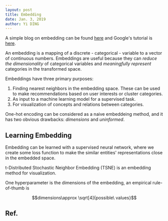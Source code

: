 ```yaml
---
layout: post
title: Embedding
date: Jan. 3, 2019
author: Yi DING
---
```




A simple blog on embedding can be found [here](https://towardsdatascience.com/neural-network-embeddings-explained-4d028e6f0526) and Google's tutorial is [here](https://developers.google.com/machine-learning/crash-course/embeddings/video-lecture).

An embedding is a mapping of a discrete - categorical - variable to a vector of continuous numbers. Embeddings are useful because they can *reduce the dimensionality* of categorical variables and *meaningfully represent* categories in the transformed space.

Embeddings have three primary purposes:

1. Finding nearest neighbors in the embedding space. These can be used to make recommendations based on user interests or cluster categories.
2. As input to a machine learning model for a supervised task.
3. For visualization of concepts and relations between categories.

One-hot encoding can be considered as a naive embeddeing method, and it has two obvious drawbacks: *dimensions* and *uninformed*.

## Learning Embedding

Embedding can be learned with a supervised neural network, where we create some loss function to make the similar entities' representations close in the embedded space.

t-Distributed Stochastic Neighbor Embedding (TSNE) is an embedding method for visualization.

One hyperparameter is the dimensions of the embedding, an empirical rule-of-thumb is

$$dimensions\approx \sqrt[4]{possible\ values}$$



## Ref.

